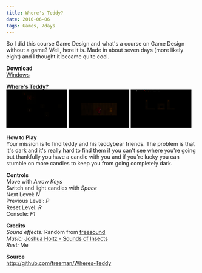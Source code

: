 ```yaml
---
title: Where's Teddy?
date: 2010-06-06
tags: Games, 7days
---
```


So I did this course Game Design and what's a course on Game Design without a game? Well, here it is. Made in about seven days (more likely eight) and I thought it became quite cool.

**Download**  
[Windows](#)

**Where's Teddy?**   
![](/images/games/thumbs/teddy1.png)
![](/images/games/thumbs/teddy2.png)
![](/images/games/thumbs/teddy3.png)

**How to Play**   
Your mission is to find teddy and his teddybear friends. The problem is that it's dark and it's really hard to find them if you can't see where you're going but thankfully you have a candle with you and if you're lucky you can stumble on more candles to keep you from going completely dark.

**Controls**   
Move with *Arrow Keys*   
Switch and light candles with *Space*   
Next Level: *N*   
Previous Level: *P*   
Reset Level: *R*   
Console: *F1*

**Credits**   
*Sound effects:* Random from [freesound](http://www.freesound.org/)  
*Music:* [Joshua Holtz - Sounds of Insects](http://ccmixter.org/content/j2theoshgosh/)   
*Rest:* Me

**Source**   
<http://github.com/treeman/Wheres-Teddy>

[id]: http://www.ludumdare.com/
